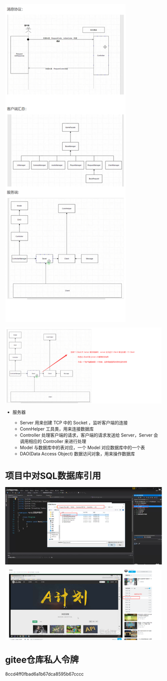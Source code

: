 ![image-20220107163322523](Game.assets/image-20220107163322523.png) 

![image-20220107170611736](Game.assets/image-20220107170611736.png)

+ 服务器

  - Server  用来创建 TCP 中的 Socket ，监听客户端的连接
  - ConnHelper  工具类，用来连接数据库
  - Controller  处理客户端的请求，客户端的请求发送给 Server，Server 会调用相应的 Controller 来进行处理
  - Model 与数据库中的表对应，一个 Model 对应数据库中的一个表
  - DAO(Data Access Object) 数据访问对象，用来操作数据库


# 项目中对SQL数据库引用

![image-20220217001741396](Game.assets/image-20220217001741396.png)

![image-20220218124258604](Game.assets/image-20220218124258604.png)

# gitee仓库私人令牌

8ccd4ff0fbad6a1b67dca8595b67cccc